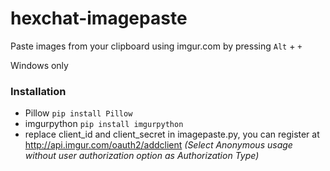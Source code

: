 # hexchat-imagepaste
Paste images from your clipboard using imgur.com by pressing `Alt` + `+`

Windows only


### Installation
- Pillow `pip install Pillow`
- imgurpython `pip install imgurpython`
- replace client_id and client_secret in imagepaste.py, you can register at http://api.imgur.com/oauth2/addclient *(Select Anonymous usage without user authorization option as Authorization Type)*
